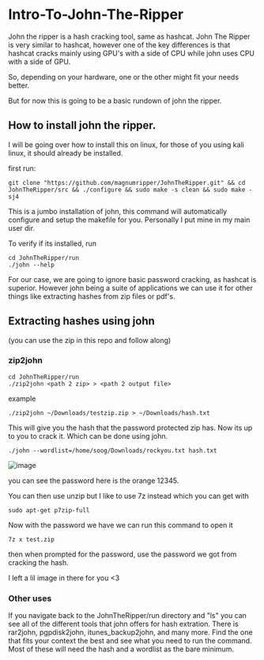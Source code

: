 # Intro-To-John-The-Ripper

John the ripper is a hash cracking tool, same as hashcat. John The Ripper is very similar to hashcat, however one of the key differences is that hashcat cracks mainly using GPU's with a side of CPU while john uses CPU with a side of GPU.

So, depending on your hardware, one or the other might fit your needs better. 

But for now this is going to be a basic rundown of john the ripper. 


## How to install john the ripper. 

I will be going over how to install this on linux, for those of you using kali linux, it should already be installed. 

first run: 
```
git clone "https://github.com/magnumripper/JohnTheRipper.git" && cd JohnTheRipper/src && ./configure && sudo make -s clean && sudo make -sj4 

```
This is a jumbo installation of john, this command will automatically configure and setup the makefile for you. Personally I put mine in my main user dir.

To verify if its installed, run
```
cd JohnTheRipper/run
./john --help
```

For our case, we are going to ignore basic password cracking, as hashcat is superior. However john being a suite of applications we can use it for other things like extracting hashes from zip files or pdf's.


## Extracting hashes using john
(you can use the zip in this repo and follow along)
### zip2john
```
cd JohnTheRipper/run
./zip2john <path 2 zip> > <path 2 output file>
```
example
```
./zip2john ~/Downloads/testzip.zip > ~/Downloads/hash.txt
```
This will give you the hash that the password protected zip has. Now its up to you to crack it. Which can be done using john.
```
./john --wordlist=/home/soog/Downloads/rockyou.txt hash.txt
```

![image](https://github.com/JoshuaHartz/Intro-To-John-The-Ripper/assets/102620766/168e46dc-1fa3-427f-b365-1b7207fc5018)

you can see the password here is the orange 12345.

You can then use unzip but I like to use 7z instead which you can get with
```
sudo apt-get p7zip-full
```
Now with the password we have we can run this command to open it
```
7z x test.zip
```
then when prompted for the password, use the password we got from cracking the hash. 

I left a lil image in there for you <3

### Other uses

If you navigate back to the JohnTheRipper/run directory and "ls" you can see all of the different tools that john offers for hash extration. There is rar2john, pgpdisk2john, itunes_backup2john, and many more. Find the one that fits your context the best and see what you need to run the command. Most of these will need the hash and a wordlist as the bare minimum. 
